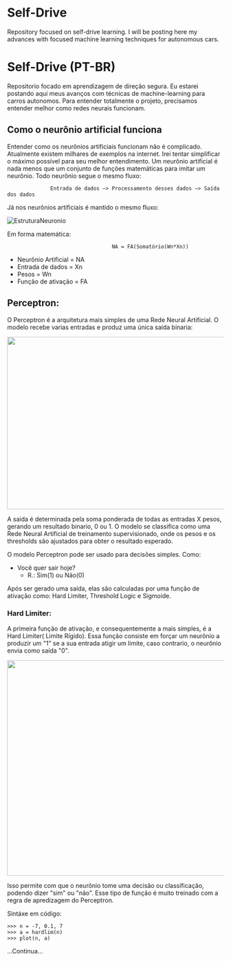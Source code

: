 # Self-Drive

Repository focused on self-drive learning. I will be posting here my advances with focused machine learning techniques for autonomous cars.

# Self-Drive (PT-BR)

Repositorio focado em aprendizagem de direção segura. Eu estarei postando aqui meus avanços com técnicas de machine-learning para carros autonomos.
Para entender totalmente o projeto, precisamos entender melhor como redes neurais funcionam.

## Como o neurônio artificial funciona

Entender como os neurônios artificiais funcionam não é complicado. Atualmente existem milhares de exemplos na internet. Irei tentar simplificar o máximo possível para seu melhor entendimento. Um neurônio artificial é nada menos que um conjunto de funções matemáticas para imitar um neurônio. Todo neurônio segue o mesmo fluxo:

                  Entrada de dados —> Processamento desses dados —> Saída dos dados

Já nos neurônios artificiais é mantido o mesmo fluxo:

![EstruturaNeuronio](https://www.researchgate.net/profile/Helaine_Furtado/publication/40891873/figure/fig5/AS:669381944147975@1536604500142/Figura-53-Representacao-de-um-neuronio-artificial.jpg)

Em forma matemática:

                                      NA = FA(Somatório(Wn*Xn))

- Neurônio Artificial = NA
- Entrada de dados = Xn
- Pesos = Wn
- Função de ativação = FA

## Perceptron:

O Perceptron é a arquitetura mais simples de uma Rede Neural Artificial. O modelo recebe varias  entradas e produz uma única saída binaria:

<p>
    <img align="center" width="1000" height="400" src="https://i0.wp.com/deeplearningbook.com.br/wp-content/uploads/2017/12/perceptron.png?w=280">
</p>

A saida é determinada pela soma ponderada de todas as entradas X pesos, gerando um resultado binario, 0 ou 1. O modelo se classifica como uma Rede Neural Artificial de treinamento supervisionado, onde os pesos e os thresholds são ajustados para obter o resultado esperado.

O modelo Perceptron pode ser usado para decisões simples. Como:

- Você quer sair hoje? 
  - R.:  Sim(1) ou Não(0)

Após ser gerado uma saída, elas são calculadas por uma função de ativação como: Hard Limiter, Threshold Logic e Sigmoide.

### Hard Limiter:

A primeira função de ativação, e consequentemente a mais simples, é a Hard Limiter( Limite Rígido). Essa função consiste em forçar um neurônio a produzir um "1" se a sua entrada atigir um limite, caso contrario, o neurônio envia como saída "0".

<p>
    <img width="1300" height="500" src="http://radio.feld.cvut.cz/matlab/toolbox/nnet/hardlim.gif">
</p>



Isso permite com que o neurônio tome uma decisão ou classificação, podendo dizer "sim" ou "não". Esse tipo de função é muito treinado com a regra de apredizagem do Perceptron.

Sintáxe em código:

```
>>> n = -7, 0.1, 7
>>> a = hardlim(n)
>>> plot(n, a)
```
...Continua...
